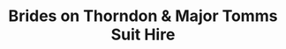 ---
title: "Brides on Thorndon & Major Tomms Suit Hire"
url: /te-aro-wellington/brides-on-thorndon-und-major-tomms-suit-hire/
shop: Kleidung
---